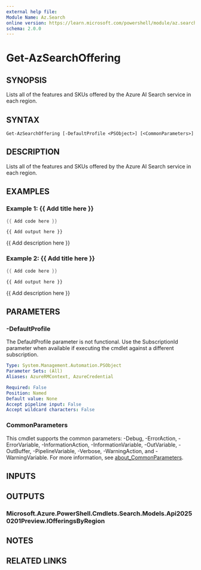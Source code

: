 ```yaml
---
external help file:
Module Name: Az.Search
online version: https://learn.microsoft.com/powershell/module/az.search/get-azsearchoffering
schema: 2.0.0
---
```


# Get-AzSearchOffering

## SYNOPSIS
Lists all of the features and SKUs offered by the Azure AI Search service in each region.

## SYNTAX

```
Get-AzSearchOffering [-DefaultProfile <PSObject>] [<CommonParameters>]
```

## DESCRIPTION
Lists all of the features and SKUs offered by the Azure AI Search service in each region.

## EXAMPLES

### Example 1: {{ Add title here }}
```powershell
{{ Add code here }}
```

```output
{{ Add output here }}
```

{{ Add description here }}

### Example 2: {{ Add title here }}
```powershell
{{ Add code here }}
```

```output
{{ Add output here }}
```

{{ Add description here }}

## PARAMETERS

### -DefaultProfile
The DefaultProfile parameter is not functional.
Use the SubscriptionId parameter when available if executing the cmdlet against a different subscription.

```yaml
Type: System.Management.Automation.PSObject
Parameter Sets: (All)
Aliases: AzureRMContext, AzureCredential

Required: False
Position: Named
Default value: None
Accept pipeline input: False
Accept wildcard characters: False
```

### CommonParameters
This cmdlet supports the common parameters: -Debug, -ErrorAction, -ErrorVariable, -InformationAction, -InformationVariable, -OutVariable, -OutBuffer, -PipelineVariable, -Verbose, -WarningAction, and -WarningVariable. For more information, see [about_CommonParameters](http://go.microsoft.com/fwlink/?LinkID=113216).

## INPUTS

## OUTPUTS

### Microsoft.Azure.PowerShell.Cmdlets.Search.Models.Api20250201Preview.IOfferingsByRegion

## NOTES

## RELATED LINKS

